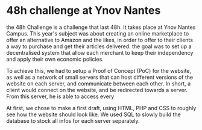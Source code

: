 # 48h challenge at Ynov Nantes

the 48h Challenge is a challenge that last 48h. It takes place at Ynov Nantes Campus.
This year's subject was about creating an online marketplace to offer an alternative to Amazon and the likes, in order to offer to their clients a way to purchase and get their articles delivered. 
the goal was to set up a decentralised system that allow each merchant to keep their independency and apply their own economic policies.


To achieve this, we had to setup a Proof of Concept (PoC) for the website, as well as a network of small servers that can host different versions of the website on each server, and communicate between each other. 
In short, a client would connect on the website, and be redirected towards a server. From this server, he is able to access every 


At first, we chose to make a first draft, using HTML, PHP and CSS to roughly see how the website should look like.
We used SQL to slowly build the database to stock all infos for each server separately.